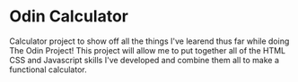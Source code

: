 # Odin Calculator
Calculator project to show off all the things I've learend thus far while doing The Odin Project!
This project will allow me to put together all of the HTML CSS and Javascript skills I've developed
and combine them all to make a functional calculator.